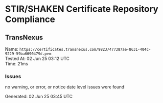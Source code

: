 # STIR/SHAKEN Certificate Repository Compliance

## TransNexus

Name: `https://certificates.transnexus.com/982J/477387ae-8631-404c-9229-59ba6690479d.pem`\
Tested At: 02 Jun 25 03:12 UTC\
Time: 21ms

### Issues

no warning, or error, or notice date level issues were found

Generated: 02 Jun 25 03:45 UTC